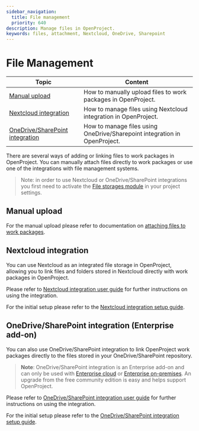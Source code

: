 ```yaml
---
sidebar_navigation:
  title: File management
  priority: 640
description: Manage files in OpenProject.
keywords: files, attachment, Nextcloud, OneDrive, Sharepoint
---
```


# File Management

| Topic                                                        | Content                                                      |
| ------------------------------------------------------------ | ------------------------------------------------------------ |
| [Manual upload](#manual-upload)                              | How to manually upload files to work packages in OpenProject. |
| [Nextcloud integration](#nextcloud-integration)              | How to manage files using Nextcloud integration in OpenProject. |
| [OneDrive/SharePoint integration](#onedrive/sharepoint-integration-enterprise-add-on) | How to manage files using OneDrive/Sharepoint integration in OpenProject. |

There are several ways of adding or linking files to work packages in OpenProject. You can manually attach files directly to work packages or use one of the integrations with file management systems.

> Note: in order to use Nextcloud or OneDrive/SharePoint integrations you first need to activate the [File storages module](../projects/project-settings/file-storages/) in your project settings.

## Manual upload

For the manual upload please refer to documentation on [attaching files to work packages](../work-packages/edit-work-package/attach-files-to-work-packages). 

## Nextcloud integration

You can use Nextcloud as an integrated file storage in OpenProject, allowing you to link files and folders stored in Nextcloud directly with work packages in OpenProject. 

Please refer to [Nextcloud integration user guide](/nextcloud-integration) for further instructions on using the integration.

For the initial setup please refer to the [Nextcloud integration setup guide](../..//system-admin-guide/integrations/nextcloud/).

## OneDrive/SharePoint integration (Enterprise add-on)

You can also use OneDrive/SharePoint integration to link OpenProject work packages directly to the files stored in your OneDrive/SharePoint repository. 

> **Note**: OneDrive/SharePoint integration is an Enterprise add-on and can only be used with [Enterprise cloud](../../enterprise-guide/enterprise-cloud-guide/) or  [Enterprise on-premises](../../enterprise-guide/enterprise-on-premises-guide/). An upgrade from the free community edition is easy and helps support OpenProject.

Please refer to [OneDrive/SharePoint integration user guide](/onedrive-integration) for further instructions on using the integration.

For the initial setup please refer to the [OneDrive/SharePoint integration setup guide](../..//system-admin-guide/integrations/onedrive/).

